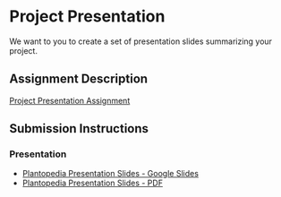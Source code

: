 # Project Presentation
We want to you to create a set of presentation slides summarizing your project.

## Assignment Description
[Project Presentation Assignment](https://education.launchcode.org/liftoff/modules/assignments/project-presentation)

## Submission Instructions

### Presentation
* [Plantopedia Presentation Slides - Google Slides](https://docs.google.com/presentation/d/1PkubvuOp3S8rT2W3Kkyi1gx30Qg_AgV0stfXEO_4lgQ/edit?usp=sharing)
* [Plantopedia Presentation Slides - PDF](Plantopedia-Project-Presentation.pdf)
